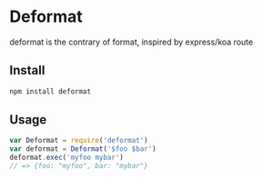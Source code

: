 Deformat
===

deformat is the contrary of format, inspired by express/koa route

Install
---

```sh
npm install deformat
```

Usage
---

```js
var Deformat = require('deformat')
var deformat = Deformat('$foo $bar')
deformat.exec('myfoo mybar')
// => {foo: "myfoo", bar: "mybar"}
```


